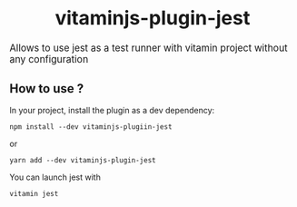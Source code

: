 <big>
    <h1 align="center">vitaminjs-plugin-jest</h1>
</big>

<p>
    <big>Allows to use jest as a test runner with vitamin project without any configuration</big>
</p>

## How to use ?
In your project, install the plugin as a dev dependency:
```
npm install --dev vitaminjs-plugiin-jest
```
or
```
yarn add --dev vitaminjs-plugin-jest
```

You can launch jest with
```
vitamin jest
```

